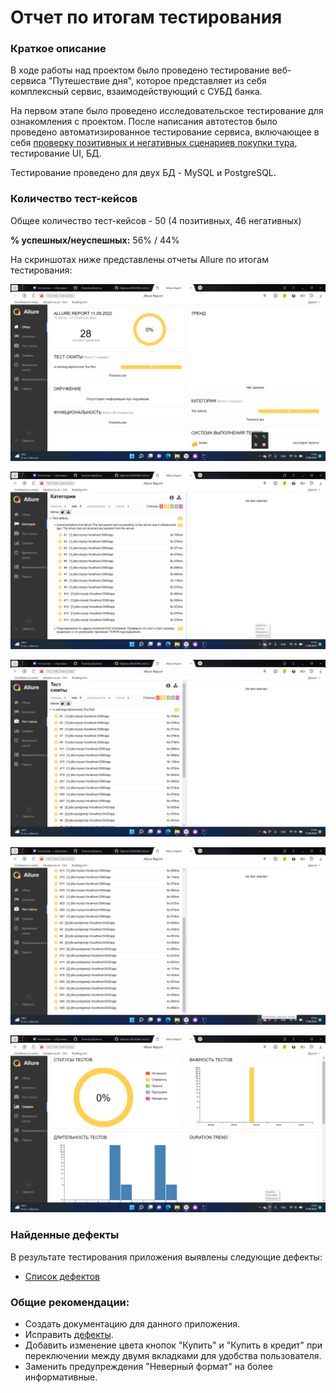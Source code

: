 # Отчет по итогам тестирования

### Краткое описание

В ходе работы над проектом было проведено тестирование веб-сервиса "Путешествие дня", которое представляет из себя комплексный сервис, взаимодействующий с СУБД банка.

На первом этапе было проведено исследовательское тестирование для ознакомления с проектом. После написания автотестов было проведено автоматизированное тестирование сервиса, включающее в себя [проверку позитивных и негативных сценариев покупки тура](https://github.com/frantzev/diploma/blob/master/docs/plan.md), тестирование UI, БД.


Тестирование проведено для двух БД - MySQL и PostgreSQL.

### Количество тест-кейсов

Общее количество тест-кейсов - 50 (4 позитивных, 46 негативных)

**% успешных/неуспешных:** 56% / 44%

  На скриншотах ниже представлены отчеты Allure по итогам тестирования:

![Allure Report 2022-09-11 17-43-00.png](https://github.com/frantzev/diploma/blob/master/docs/Скриншот%202022-09-11%2017.43.00.png)

![Allure Report 2022-09-11 17-43-44.png](https://github.com/frantzev/diploma/blob/master/docs/Скриншот%202022-09-11%2017.43.44.png)

![Allure Report 2022-09-11 17-44-35.png](https://github.com/frantzev/diploma/blob/master/docs/Скриншот%202022-09-11%2017.44.35.png)

![Allure Report 2022-09-11 17-44-54.png](https://github.com/frantzev/diploma/blob/master/docs/Скриншот%202022-09-11%2017.44.54.png)

![Allure Report 2022-09-11 17-45-36.png](https://github.com/frantzev/diploma/blob/master/docs/Скриншот%202022-09-11%2017.45.36.png)

### Найденные дефекты

В результате тестирования приложения выявлены следующие дефекты:
* [Список дефектов](https://github.com/frantzev/diploma/issues)

### Общие рекомендации:

* Создать документацию для данного приложения.
* Исправить [дефекты](https://github.com/frantzev/diploma/issues).
* Добавить изменение цвета кнопок "Купить" и "Купить в кредит" при переключении между двумя вкладками для удобства пользователя.
* Заменить предупреждения "Неверный формат" на более информативные.

